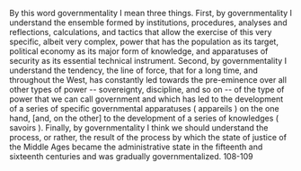 By this word governmentality I mean three things. First, by governmentality I understand the ensemble formed by institutions, procedures, analyses and reflections, calculations, and tactics that allow the exercise of this very specific, albeit very complex, power that has the population as its target, political economy as its major form of knowledge, and apparatuses of security as its essential technical instrument. Second, by governmentality I understand the tendency, the line of force, that for a long time, and throughout the West, has constantly led towards the pre-eminence over all other types of power -- sovereignty, discipline, and so on -- of the type of power that we can call government and which has led to the development of a series of specific governmental apparatuses ( appareils ) on the one hand, [and, on the other] to the development of a series of knowledges ( savoirs ). Finally, by governmentality I think we should understand the process, or rather, the result of the process by which the state of justice of the Middle Ages became the administrative state in the fifteenth and sixteenth centuries and was gradually governmentalized. 108-109
